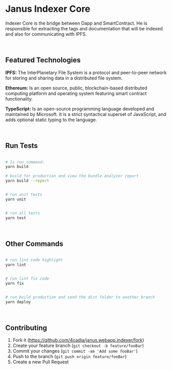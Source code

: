 # Janus Indexer Core

Indexer Core is the bridge between Dapp and SmartContract.
He is responsible for extracting the tags and documentation that will be indexed and also for communicating with IPFS.

<br>

## Featured Technologies

**IPFS:** The InterPlanetary File System is a protocol and peer-to-peer network for storing and sharing data in a distributed file system. 

**Ethereum:** Is an open source, public, blockchain-based distributed computing platform and operating system featuring smart contract functionality. 

**TypeScript:** Is an open-source programming language developed and maintained by Microsoft. It is a strict syntactical superset of JavaScript, and adds optional static typing to the language.  


<br>

## Run Tests


```bash

# Is run command:
yarn build

# build for production and view the bundle analyzer report
yarn build --report

```

```bash

# run unit tests
yarn unit

```

```bash

# run all tests
yarn test


```
<br>


## Other Commands



``` bash

# run lint code highlight
yarn lint

```

``` bash

# run lint fix code
yarn fix

```

``` bash

# run build production and send the dist folder to another branch
yarn deploy

```

<br>

## Contributing

1. Fork it (<https://github.com/4cadia/janus.webapp.indexer/fork>)
2. Create your feature branch (`git checkout -b feature/fooBar`)
3. Commit your changes (`git commit -am 'Add some fooBar'`)
4. Push to the branch (`git push origin feature/fooBar`)
5. Create a new Pull Request


<!-- Markdown link & img dfn's -->
[npm-image]: https://img.shields.io/npm/v/datadog-metrics.svg?style=flat-square
[npm-url]: https://npmjs.org/package/datadog-metrics
[npm-downloads]: https://img.shields.io/npm/dm/datadog-metrics.svg?style=flat-square
[travis-image]: https://img.shields.io/travis/dbader/node-datadog-metrics/master.svg?style=flat-square
[travis-url]: https://travis-ci.org/dbader/node-datadog-metrics
[wiki]: https://github.com/yourname/yourproject/wiki